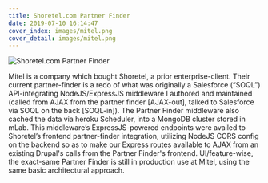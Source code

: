 ```yaml
---
title: Shoretel.com Partner Finder
date: 2019-07-10 16:14:47
cover_index: images/mitel.png
cover_detail: images/mitel.png
---
```


![Shoretel.com Partner Finder](/images/mitel.png)

Mitel is a company which bought Shoretel, a prior enterprise-client. Their current partner-finder is a redo of what was originally a Salesforce (“SOQL”) API-integrating NodeJS/ExpressJS middleware I authored and maintained (called from AJAX from the partner finder [AJAX-out], talked to Salesforce via SOQL on the back [SOQL-in]). The Partner Finder middleware also cached the data via heroku Scheduler, into a MongoDB cluster stored in mLab. This middleware’s ExpressJS-powered endpoints were availed to Shoretel’s frontend partner-finder integration, utilizing NodeJS CORS config on the backend so as to make our Express routes available to AJAX from an existing Drupal's calls from the Partner Finder's frontend. UI/feature-wise, the exact-same Partner Finder is still in production use at Mitel, using the same basic architectural approach.
